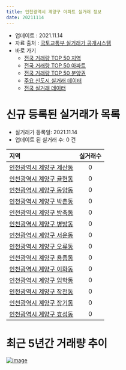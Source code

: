 ```yaml
---
title: 인천광역시 계양구 아파트 실거래 정보
date: 20211114
---
```


* 업데이트 : 2021.11.14
* 자료 출처 : [국토교통부 실거래가 공개시스템](http://rt.molit.go.kr)
* 바로 가기
    * [전국 거래량 TOP 50 지역](https://apt-info.github.io/apt-trade-info/tr)
    * [전국 거래량 TOP 50 아파트](https://apt-info.github.io/apt-trade-info/ta)
    * [전국 거래량 TOP 50 분양권](https://apt-info.github.io/apt-trade-info/tb)
    * [주요 신도시 실거래 데이터](https://apt-info.github.io/apt-trade-info/newtown)
    * [전국 실거래 데이터](https://apt-info.github.io/apt-trade-info/all)



<script async src="https://pagead2.googlesyndication.com/pagead/js/adsbygoogle.js"></script>
<!-- 기본광고 -->
<ins class="adsbygoogle"
     style="display:block"
     data-ad-client="ca-pub-1142216861245946"
     data-ad-slot="4805727019"
     data-ad-format="auto"
     data-full-width-responsive="true"></ins>
<script>
     (adsbygoogle = window.adsbygoogle || []).push({});
</script>


# 신규 등록된 실거래가 목록

* 실거래가 등록일: 2021.11.14
* 업데이트 된 실거래 수: 0 건


|지역|실거래수|
|:---|:---:|
|[인천광역시 계양구 계산동](https://apt-info.github.io/apt-trade-info/r584)|0|
|[인천광역시 계양구 귤현동](https://apt-info.github.io/apt-trade-info/r591)|0|
|[인천광역시 계양구 동양동](https://apt-info.github.io/apt-trade-info/r593)|0|
|[인천광역시 계양구 박촌동](https://apt-info.github.io/apt-trade-info/r590)|0|
|[인천광역시 계양구 방축동](https://apt-info.github.io/apt-trade-info/r589)|0|
|[인천광역시 계양구 병방동](https://apt-info.github.io/apt-trade-info/r588)|0|
|[인천광역시 계양구 서운동](https://apt-info.github.io/apt-trade-info/r2873)|0|
|[인천광역시 계양구 오류동](https://apt-info.github.io/apt-trade-info/r592)|0|
|[인천광역시 계양구 용종동](https://apt-info.github.io/apt-trade-info/r587)|0|
|[인천광역시 계양구 이화동](https://apt-info.github.io/apt-trade-info/r2872)|0|
|[인천광역시 계양구 임학동](https://apt-info.github.io/apt-trade-info/r586)|0|
|[인천광역시 계양구 작전동](https://apt-info.github.io/apt-trade-info/r585)|0|
|[인천광역시 계양구 장기동](https://apt-info.github.io/apt-trade-info/r3112)|0|
|[인천광역시 계양구 효성동](https://apt-info.github.io/apt-trade-info/r583)|0|



<script async src="https://pagead2.googlesyndication.com/pagead/js/adsbygoogle.js"></script>
<!-- 기본광고 -->
<ins class="adsbygoogle"
     style="display:block"
     data-ad-client="ca-pub-1142216861245946"
     data-ad-slot="4805727019"
     data-ad-format="auto"
     data-full-width-responsive="true"></ins>
<script>
     (adsbygoogle = window.adsbygoogle || []).push({});
</script>


# 최근 5년간 거래량 추이


<div style="width:100%;">
    <canvas id="deal_progress" height="200"></canvas>
</div>

<script>
new Chart(document.getElementById("deal_progress"), {
    type: 'line',
    data: {
        labels: ['16.01','16.02','16.03','16.04','16.05','16.06','16.07','16.08','16.09','16.10','16.11','16.12','17.01','17.02','17.03','17.04','17.05','17.06','17.07','17.08','17.09','17.10','17.11','17.12','18.01','18.02','18.03','18.04','18.05','18.06','18.07','18.08','18.09','18.10','18.11','18.12','19.01','19.02','19.03','19.04','19.05','19.06','19.07','19.08','19.09','19.10','19.11','19.12','20.01','20.02','20.03','20.04','20.05','20.06','20.07','20.08','20.09','20.10','20.11','20.12','21.01','21.02','21.03','21.04','21.05','21.06','21.07','21.08','21.09','21.10','21.11'],
        datasets: [{
            label: '매매/분양권',
            data: [354,313,583,470,596,575,625,588,577,606,326,253,232,369,503,480,600,610,515,415,405,341,310,273,354,304,424,306,258,279,259,311,336,441,243,354,326,282,306,294,280,281,304,386,322,433,435,465,417,589,491,444,627,721,472,346,286,570,692,562,579,621,958,666,610,433,438,399,239,180,16],
            borderColor: "rgba(66, 133, 243, 1)",
            backgroundColor: "rgba(66, 133, 243, 0.05)",
            borderWidth: 1,
            pointRadius: 0,
            fill: false,
            lineTension: 0
        },{
            label: '전/월세',
            data: [287,268,435,356,325,318,343,353,330,373,297,265,264,399,399,333,371,315,308,315,350,288,264,231,295,308,358,304,270,273,272,260,257,305,249,247,344,347,347,283,260,271,242,259,257,298,214,247,286,341,326,279,338,361,385,328,313,289,312,298,358,381,518,443,403,425,438,421,319,308,72],
            borderColor: "rgba(255, 90, 0, 1)",
            backgroundColor: "rgba(255, 90, 0, 0.05)",
            borderWidth: 1,
            pointRadius: 0,
            fill: false,
            lineTension: 0
        },{
            label: '합계',
            data: [641,581,1018,826,921,893,968,941,907,979,623,518,496,768,902,813,971,925,823,730,755,629,574,504,649,612,782,610,528,552,531,571,593,746,492,601,670,629,653,577,540,552,546,645,579,731,649,712,703,930,817,723,965,1082,857,674,599,859,1004,860,937,1002,1476,1109,1013,858,876,820,558,488,88],
            borderColor: "rgba(0, 0, 0, 1)",
            backgroundColor: "rgba(0, 0, 0, 0.03)",
            borderWidth: 0.1,
            pointRadius: 0,
            fill: true,
            lineTension: 0
        }
        ]
    },
    options: {
        responsive: true,
        title: {
            display: false
        },
        tooltips: {
            mode: 'index',
            intersect: false
        },
        hover: {
            mode: 'nearest',
            intersect: true
        },
        scales: {
            xAxes: [{
                display: true,
                scaleLabel: {
                    display: true,
                    labelString: '년/월'
                }
            }],
            yAxes: [{
                display: true,
                ticks: {
                    suggestedMin: 0,
                },
                scaleLabel: {
                    display: true,
                    labelString: '실거래 수'
                }
            }]
        }
    }
});

</script>


[![image](https://apt-info.github.io/images/2020-01-03-apt-trade-info/1024x500.png)](https://play.google.com/store/apps/details?id=com.aptinfo.apttradeinfo)

